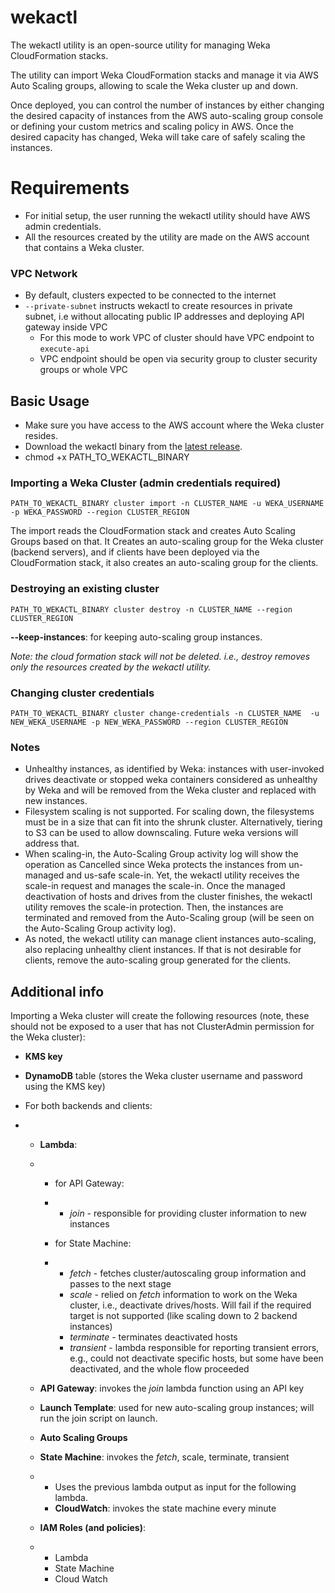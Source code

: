 # wekactl

The wekactl utility is an open-source utility for managing Weka CloudFormation stacks.

The utility can import Weka CloudFormation stacks and manage it via AWS Auto Scaling groups, allowing to scale the Weka cluster up and down.

Once deployed, you can control the number of instances by either changing the desired capacity of instances from the AWS auto-scaling group console or defining your custom metrics and scaling policy in AWS. Once the desired capacity has changed, Weka will take care of safely scaling the instances.

# Requirements

- For initial setup, the user running the wekactl utility should have AWS admin credentials.
- All the resources created by the utility are made on the AWS account that contains a Weka cluster.

### VPC Network
- By default, clusters expected to be connected to the internet
- `--private-subnet` instructs wekactl to create resources in private subnet, i.e without allocating public IP addresses and deploying API gateway inside VPC
    - For this mode to work VPC of cluster should have VPC endpoint to `execute-api`
    - VPC endpoint should be open via security group to cluster security groups or whole VPC

## Basic Usage

- Make sure you have access to the AWS account where the Weka cluster resides.
- Download the wekactl binary from the [latest release](https://github.com/weka/wekactl/releases/latest).
- chmod +x PATH_TO_WEKACTL_BINARY

### Importing a Weka Cluster (admin credentials required)

```
PATH_TO_WEKACTL_BINARY cluster import -n CLUSTER_NAME -u WEKA_USERNAME -p WEKA_PASSWORD --region CLUSTER_REGION
```

The import reads the CloudFormation stack and creates Auto Scaling Groups based on that.
It Creates an auto-scaling group for the Weka cluster (backend servers), and if clients have been deployed via the CloudFormation stack, it also creates an auto-scaling group for the clients.

### Destroying an existing cluster

```
PATH_TO_WEKACTL_BINARY cluster destroy -n CLUSTER_NAME --region CLUSTER_REGION
```

**--keep-instances**: for keeping auto-scaling group instances.

*Note: the cloud formation stack will not be deleted. i.e., destroy removes only the resources created by the wekactl utility.*

### Changing cluster credentials
    PATH_TO_WEKACTL_BINARY cluster change-credentials -n CLUSTER_NAME  -u NEW_WEKA_USERNAME -p NEW_WEKA_PASSWORD --region CLUSTER_REGION

### Notes

- Unhealthy instances, as identified by Weka: instances with user-invoked drives deactivate or stopped weka containers considered as unhealthy by Weka and will be removed from the Weka cluster and replaced with new instances.
- Filesystem scaling is not supported. For scaling down, the filesystems must be in a size that can fit into the shrunk cluster. Alternatively, tiering to S3 can be used to allow downscaling. Future weka versions will address that.
- When scaling-in, the Auto-Scaling Group activity log will show the operation as Cancelled since Weka protects the instances from un-managed and us-safe scale-in. Yet, the wekactl utility receives the scale-in request and manages the scale-in. Once the managed deactivation of hosts and drives from the cluster finishes, the wekactl utility removes the scale-in protection. Then, the instances are terminated and removed from the Auto-Scaling group (will be seen on the Auto-Scaling Group activity log).
- As noted, the wekactl utility can manage client instances auto-scaling, also replacing unhealthy client instances. If that is not desirable for clients, remove the auto-scaling group generated for the clients.

## Additional info

Importing a Weka cluster will create the following resources (note, these should not be exposed to a user that has not ClusterAdmin permission for the Weka cluster):

- **KMS key**

- **DynamoDB** table (stores the Weka cluster username and password using the KMS key)

- For both backends and clients:

- - **Lambda**:

  - - for API Gateway:

    - - *join* - responsible for providing cluster information to new instances

    - for State Machine:

    - - *fetch* - fetches cluster/autoscaling group information and passes to the next stage
      - *scale* - relied on *fetch* information to work on the Weka cluster, i.e., deactivate drives/hosts. Will fail if the required target is not supported (like scaling down to 2 backend instances)
      - *terminate* - terminates deactivated hosts
      - *transient* - lambda responsible for reporting transient errors, e.g., could not deactivate specific hosts, but some have been deactivated, and the whole flow proceeded

  - **API Gateway**: invokes the *join* lambda function using an API key

  - **Launch Template**: used for new auto-scaling group instances; will run the join script on launch.

  - **Auto Scaling Groups**

  - **State Machine**: invokes the *fetch*, scale, terminate, transient

  - - Uses the previous lambda output as input for the following lambda.
    - **CloudWatch**: invokes the state machine every minute

  - **IAM Roles (and policies)**:

  - - Lambda
    - State Machine
    - Cloud Watch
